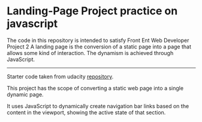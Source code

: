 # Landing-Page Project practice on javascript

The code in this repository is intended to satisfy Front Ent Web Developer Project 2
A landing page is the conversion of a static page into a page that allows some kind of interaction. The dynamism is achieved through JavaScript.

___


Starter code taken from udacity [repository](https://github.com/udacity/fend/tree/refresh-2019/projects/landing-page).

This project has the scope of converting a static web page into a single dynamic page.

It uses JavaScript to dynamically create navigation bar links based on the content in the viewport, showing the active state of that section.
